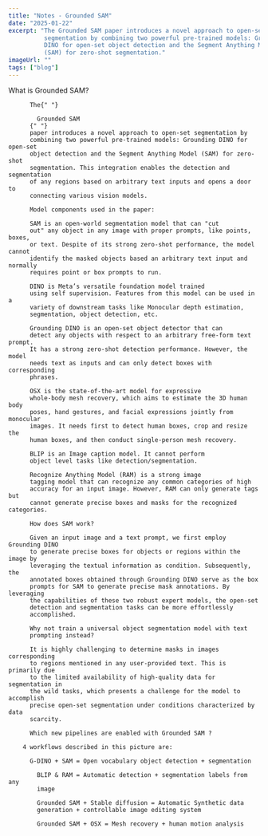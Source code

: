 ```yaml
---
title: "Notes - Grounded SAM"
date: "2025-01-22"
excerpt: "The Grounded SAM paper introduces a novel approach to open-set
          segmentation by combining two powerful pre-trained models: Grounding
          DINO for open-set object detection and the Segment Anything Model
          (SAM) for zero-shot segmentation."
imageUrl: ""
tags: ["blog"]
---
```


What is Grounded SAM?

          The{" "}

            Grounded SAM
          {" "}
          paper introduces a novel approach to open-set segmentation by
          combining two powerful pre-trained models: Grounding DINO for open-set
          object detection and the Segment Anything Model (SAM) for zero-shot
          segmentation. This integration enables the detection and segmentation
          of any regions based on arbitrary text inputs and opens a door to
          connecting various vision models.

          Model components used in the paper:

          SAM is an open-world segmentation model that can "cut
          out" any object in any image with proper prompts, like points, boxes,
          or text. Despite of its strong zero-shot performance, the model cannot
          identify the masked objects based an arbitrary text input and normally
          requires point or box prompts to run.

          DINO is Meta’s versatile foundation model trained
          using self supervision. Features from this model can be used in a
          variety of downstream tasks like Monocular depth estimation,
          segmentation, object detection, etc.

          Grounding DINO is an open-set object detector that can
          detect any objects with respect to an arbitrary free-form text prompt.
          It has a strong zero-shot detection performance. However, the model
          needs text as inputs and can only detect boxes with corresponding
          phrases.

          OSX is the state-of-the-art model for expressive
          whole-body mesh recovery, which aims to estimate the 3D human body
          poses, hand gestures, and facial expressions jointly from monocular
          images. It needs first to detect human boxes, crop and resize the
          human boxes, and then conduct single-person mesh recovery.

          BLIP is an Image caption model. It cannot perform
          object level tasks like detection/segmentation.

          Recognize Anything Model (RAM) is a strong image
          tagging model that can recognize any common categories of high
          accuracy for an input image. However, RAM can only generate tags but
          cannot generate precise boxes and masks for the recognized categories.

          How does SAM work?

          Given an input image and a text prompt, we first employ Grounding DINO
          to generate precise boxes for objects or regions within the image by
          leveraging the textual information as condition. Subsequently, the
          annotated boxes obtained through Grounding DINO serve as the box
          prompts for SAM to generate precise mask annotations. By leveraging
          the capabilities of these two robust expert models, the open-set
          detection and segmentation tasks can be more effortlessly
          accomplished.

          Why not train a universal object segmentation model with text
          prompting instead?

          It is highly challenging to determine masks in images corresponding
          to regions mentioned in any user-provided text. This is primarily due
          to the limited availability of high-quality data for segmentation in
          the wild tasks, which presents a challenge for the model to accomplish
          precise open-set segmentation under conditions characterized by data
          scarcity.

          Which new pipelines are enabled with Grounded SAM ?

        4 workflows described in this picture are:

          G-DINO + SAM = Open vocabulary object detection + segmentation

            BLIP & RAM = Automatic detection + segmentation labels from any
            image

            Grounded SAM + Stable diffusion = Automatic Synthetic data
            generation + controllable image editing system

            Grounded SAM + OSX = Mesh recovery + human motion analysis